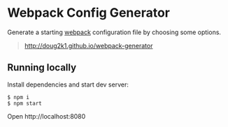 # Webpack Config Generator

Generate a starting [webpack](https://webpack.js.org/) configuration file by choosing some options.

> http://doug2k1.github.io/webpack-generator

## Running locally

Install dependencies and start dev server:

```console
$ npm i
$ npm start
```

Open http://localhost:8080
